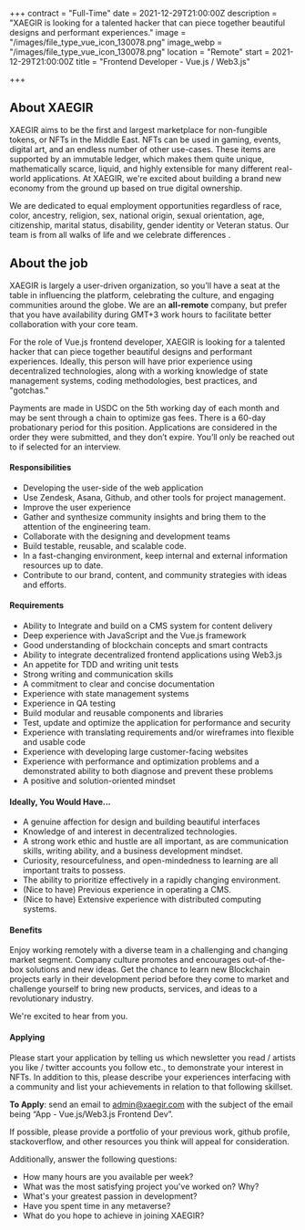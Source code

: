 +++
contract = "Full-Time"
date = 2021-12-29T21:00:00Z
description = "XAEGIR is looking for a talented hacker that can piece together beautiful designs and performant experiences."
image = "/images/file_type_vue_icon_130078.png"
image_webp = "/images/file_type_vue_icon_130078.png"
location = "Remote"
start = 2021-12-29T21:00:00Z
title = "Frontend Developer - Vue.js / Web3.js"

+++
## About XAEGIR

XAEGIR aims to be the first and largest marketplace for non-fungible tokens, or NFTs in the Middle East. NFTs can be used in gaming, events, digital art, and an endless number of other use-cases. These items are supported by an immutable ledger, which makes them quite unique, mathematically scarce, liquid, and highly extensible for many different real-world applications. At XAEGIR, we're excited about building a brand new economy from the ground up based on true digital ownership.

We are dedicated to equal employment opportunities regardless of race, color, ancestry, religion, sex, national origin, sexual orientation, age, citizenship, marital status, disability, gender identity or Veteran status. Our team is from all walks of life and we celebrate differences .

## About the job

XAEGIR is largely a user-driven organization, so you’ll have a seat at the table in influencing the platform, celebrating the culture, and engaging communities around the globe. We are an **all-remote** company, but prefer that you have availability during GMT+3 work hours to facilitate better collaboration with your core team.

For the role of Vue.js frontend developer, XAEGIR is looking for a talented hacker that can piece together beautiful designs and performant experiences. Ideally, this person will have prior experience using decentralized technologies, along with a working knowledge of state management systems, coding methodologies, best practices, and "gotchas."

Payments are made in USDC on the 5th working day of each month and may be sent through a chain to optimize gas fees. There is a 60-day probationary period for this position. Applications are considered in the order they were submitted, and they don’t expire. You’ll only be reached out to if selected for an interview.

#### Responsibilities

* Developing the user-side of the web application
* Use Zendesk, Asana, Github, and other tools for project management.
* Improve the user experience
* Gather and synthesize community insights and bring them to the attention of the engineering team.
* Collaborate with the designing and development teams
* Build testable, reusable, and scalable code.
* In a fast-changing environment, keep internal and external information resources up to date.
* Contribute to our brand, content, and community strategies with ideas and efforts.

#### Requirements

* Ability to Integrate and build on a CMS system for content delivery
* Deep experience with JavaScript and the Vue.js framework
* Good understanding of blockchain concepts and smart contracts
* Ability to integrate decentralized frontend applications using Web3.js
* An appetite for TDD and writing unit tests
* Strong writing and communication skills
* A commitment to clear and concise documentation
* Experience with state management systems
* Experience in QA testing
* Build modular and reusable components and libraries
* Test, update and optimize the application for performance and security
* Experience with translating requirements and/or wireframes into flexible and usable code
* Experience with developing large customer-facing websites
* Experience with performance and optimization problems and a demonstrated ability to both diagnose and prevent these problems
* A positive and solution-oriented mindset

#### Ideally, You Would Have...

* A genuine affection for design and building beautiful interfaces
* Knowledge of and interest in decentralized technologies.
* A strong work ethic and hustle are all important, as are communication skills, writing ability, and a business development mindset.
* Curiosity, resourcefulness, and open-mindedness to learning are all important traits to possess.
* The ability to prioritize effectively in a rapidly changing environment.
* (Nice to have) Previous experience in operating a CMS.
* (Nice to have) Extensive experience with distributed computing systems.

#### Benefits

Enjoy working remotely with a diverse team in a challenging and changing market segment. Company culture promotes and encourages out-of-the-box solutions and new ideas. Get the chance to learn new Blockchain projects early in their development period before they come to market and challenge yourself to bring new products, services, and ideas to a revolutionary industry. 

We're excited to hear from you.

#### Applying

Please start your application by telling us which newsletter you read / artists you like / twitter accounts you follow etc., to demonstrate your interest in NFTs. In addition to this, please describe your experiences interfacing with a community and list your achievements in relation to that following skillset.

**To Apply**: send an email to admin@xaegir.com with the subject of the email being “App - Vue.js/Web3.js Frontend Dev”.

If possible, please provide a portfolio of your previous work, github profile, stackoverflow, and other resources you think will appeal for consideration.

Additionally, answer the following questions:

* How many hours are you available per week?
* What was the most satisfying project you've worked on? Why?
* What's your greatest passion in development?
* Have you spent time in any metaverse?
* What do you hope to achieve in joining XAEGIR?